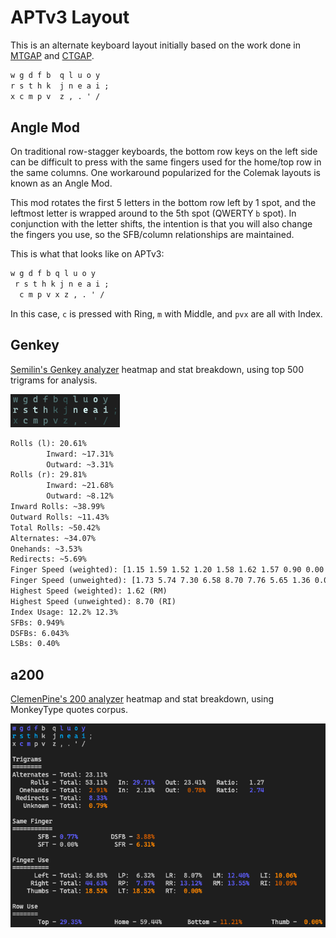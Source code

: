 # APTv3 Layout

This is an alternate keyboard layout initially based on the work done in [MTGAP][1] and [CTGAP][2].

```txt
w g d f b  q l u o y
r s t h k  j n e a i ;
x c m p v  z , . ' /
```

## Angle Mod

On traditional row-stagger keyboards, the bottom row keys on the left side can be difficult to press with the same fingers used for the home/top row in the same columns. One workaround popularized for the Colemak layouts is known as an Angle Mod.

This mod rotates the first 5 letters in the bottom row left by 1 spot, and the leftmost letter is wrapped around to the 5th spot (QWERTY `b` spot). In conjunction with the letter shifts, the intention is that you will also change the fingers you use, so the SFB/column relationships are maintained.

This is what that looks like on APTv3:

```txt
w g d f b q l u o y
 r s t h k j n e a i ;
  c m p v x z , . ' /
```

In this case, `c` is pressed with Ring, `m` with Middle, and `pvx` are all with Index.

## Genkey

[Semilin's Genkey analyzer](https://github.com/semilin/genkey) heatmap and stat breakdown, using top 500 trigrams for analysis.

![Genkey](Genkey.png)

```txt
Rolls (l): 20.61%
        Inward: ~17.31%
        Outward: ~3.31%
Rolls (r): 29.81%
        Inward: ~21.68%
        Outward: ~8.12%
Inward Rolls: ~38.99%
Outward Rolls: ~11.43%
Total Rolls: ~50.42%
Alternates: ~34.07%
Onehands: ~3.53%
Redirects: ~5.69%
Finger Speed (weighted): [1.15 1.59 1.52 1.20 1.58 1.62 1.57 0.90 0.00 0.00]
Finger Speed (unweighted): [1.73 5.74 7.30 6.58 8.70 7.76 5.65 1.36 0.00 0.00]
Highest Speed (weighted): 1.62 (RM)
Highest Speed (unweighted): 8.70 (RI)
Index Usage: 12.2% 12.3%
SFBs: 0.949%
DSFBs: 6.043%
LSBs: 0.40%
```

## a200

[ClemenPine's 200 analyzer](https://github.com/ClemenPine/200-analyzer) heatmap and stat breakdown, using MonkeyType quotes corpus.

![a200](a200.png)

[1]: https://mathematicalmulticore.wordpress.com/the-keyboard-layout-project/
[2]: https://github.com/CTGAP/ctgap-keyboard-layout#ctgap-20-deprecated

